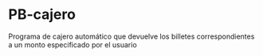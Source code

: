# PB-cajero
Programa de cajero automático que devuelve los billetes correspondientes a un monto especificado por el usuario
